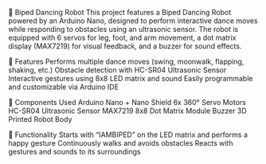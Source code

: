 🤖 Biped Dancing Robot
This project features a Biped Dancing Robot powered by an Arduino Nano, designed to perform interactive dance moves while responding to obstacles using an ultrasonic sensor. The robot is equipped with 6 servos for leg, foot, and arm movement, a dot matrix display (MAX7219) for visual feedback, and a buzzer for sound effects.

🔧 Features
Performs multiple dance moves (swing, moonwalk, flapping, shaking, etc.)
Obstacle detection with HC-SR04 Ultrasonic Sensor
Interactive gestures using 8x8 LED matrix and sound
Easily programmable and customizable via Arduino IDE

🧩 Components Used
Arduino Nano + Nano Shield
6x 360° Servo Motors
HC-SR04 Ultrasonic Sensor
MAX7219 8x8 Dot Matrix Module
Buzzer
3D Printed Robot Body

🚀 Functionality
Starts with “IAMBIPED” on the LED matrix and performs a happy gesture
Continuously walks and avoids obstacles
Reacts with gestures and sounds to its surroundings

